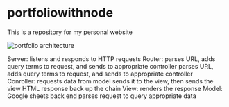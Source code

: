 # portfoliowithnode

This is a repository for my personal website

![portfolio architecture](https://s3.amazonaws.com/geletina-images/portfolio-architecture.png)

Server: listens and responds to HTTP requests
Router: parses URL, adds query terms to request, and sends to appropriate controller parses URL, adds query terms to request, and sends to appropriate controller  
Conroller: requests data from model sends it to the view, then sends the view HTML response back up the chain
View: renders the response
Model: Google sheets back end parses request to query appropriate data

